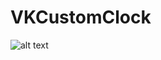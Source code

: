 # VKCustomClock
![alt text](https://user-images.githubusercontent.com/81512716/223878197-cf9d715a-8501-4a4b-b1e2-1e14c7dbaf17.png)
